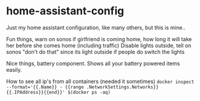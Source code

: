 # home-assistant-config
Just my home assistant configuration, like many others, but this is mine..

Fun things, warn on sonos if girlfriend is coming home, how long it will take her before she comes home (including traffic)
Disable lights outside, tell on sonos "don't do that" since its light outside if people do switch the lights

Nice things, battery component. Shows all your battery powered items easily.


How to see all ip's from all containers (needed it sometimes)
``` docker inspect --format='{{.Name}} - {{range .NetworkSettings.Networks}}{{.IPAddress}}{{end}}' $(docker ps -aq) ```
